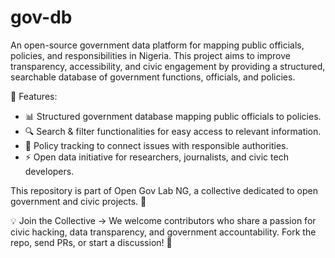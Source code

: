 # gov-db
An open-source government data platform for mapping public officials, policies, and responsibilities in Nigeria. This project aims to improve transparency, accessibility, and civic engagement by providing a structured, searchable database of government functions, officials, and policies.

🔹 Features:

 - 📊 Structured government database mapping public officials to policies.
 - 🔍 Search & filter functionalities for easy access to relevant information.
 - 📜 Policy tracking to connect issues with responsible authorities.
 - ⚡ Open data initiative for researchers, journalists, and civic tech developers.

This repository is part of Open Gov Lab NG, a collective dedicated to open government and civic projects. 🚀

💡 Join the Collective → We welcome contributors who share a passion for civic hacking, data transparency, and government accountability. Fork the repo, send PRs, or start a discussion! 🚀
